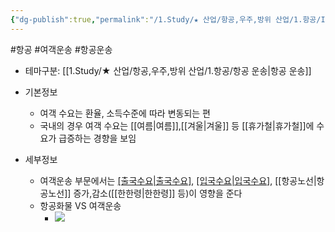 ```yaml
---
{"dg-publish":true,"permalink":"/1.Study/★ 산업/항공,우주,방위 산업/1.항공/INFO-항공/여객 운송/","created":"2023-06-20T11:25:34.423+09:00","updated":"2025-06-26T17:11:20.993+09:00"}
---
```


#항공 #여객운송 #항공운송 

- 테마구분: [[1.Study/★ 산업/항공,우주,방위 산업/1.항공/항공 운송\|항공 운송]]


- 기본정보
	- 여객 수요는 환율, 소득수준에 따라 변동되는 편 
	- 국내의 경우 여객 수요는 [[여름\|여름]],[[겨울\|겨울]] 등 [[휴가철\|휴가철]]에 수요가 급증하는 경향을 보임  


- 세부정보
	- 여객운송 부문에서는 [[출국수요\|출국수요]](외국인,내국인), [[입국수요\|입국수요]](외국인,내국인), [[항공노선\|항공노선]] 증가,감소([[한한령\|한한령]] 등)이 영향을 준다
	- 항공화물 VS 여객운송
		- ![](https://i.imgur.com/F7R9eNG.png)

